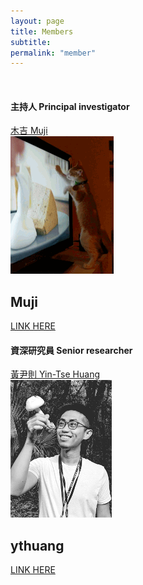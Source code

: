 ```yaml
---
layout: page
title: Members
subtitle:
permalink: "member"
--- 
```


<br>
<div class="container-fluid">
  
<div class="row">
  <div class="col-lg-4 col-md-4 col-sm-6 col-xs-12">
    <h4>主持人 Principal investigator</h4>
    <a href="ythuang">木吉 Muji</a><br>
  </div>
<div class="hovereffect">
  <img class="img-responsive" src="/assets/img/people/Muji_TV_crop.gif" alt="">
    <div class="overlay">
      <h2>Muji</h2>
				<p>
					<a href="ythuang">LINK HERE</a>
				</p>
      </div>
    </div>
</div>
  
<div class="col-lg-4 col-md-4 col-sm-6 col-xs-12">
    <h4>資深研究員 Senior researcher</h4>
    <a href="ythuang">黃尹則 Yin-Tse Huang</a><br>
  </div>
<div class="hovereffect">
  <img class="img-responsive" src="/assets/img/people/MeintheField_220px.png" alt="">
    <div class="overlay">
      <h2>ythuang</h2>
				<p>
					<a href="ythuang">LINK HERE</a>
				</p>
      </div>
    </div>
</div>

</div>
<br>

